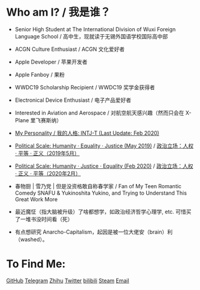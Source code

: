 # Who am I? / 我是谁？

- Senior High Student at The International Division of Wuxi Foreign Language School / 高中生，现就读于无锡外国语学校国际高中部


- ACGN Culture Enthusiast / ACGN 文化爱好者


- Apple Developer / 苹果开发者


- Apple Fanboy / 果粉


- WWDC19 Scholarship Recipient / WWDC19 奖学金获得者


- Electronical Device Enthusiast / 电子产品爱好者


- Interested in Aviation and Aerospace / 对航空航天感兴趣（然而只会在 X-Plane 里飞赛斯纳）


- [My Personality / 我的人格: INTJ-T (Last Update: Feb 2020)](https://www.16personalities.com/profiles/1ad0e4f38300e)


- [Political Scale: Humanity · Equality · Justice (May 2019)](https://www.politiscales.net/en_US/results/?b0=98&t0=26&t1=48&j0=69&j1=14&s1=14&s0=76&c0=83&e0=36&e1=40&p0=19&p1=21&anar=100&m0=43&m1=31&femi=71&prag=100) / [政治立场：人权 · 平等 · 正义（2019年5月）](https://www.politiscales.net/zh_CN/results/?b0=98&t0=26&t1=48&j0=69&j1=14&s1=14&s0=76&c0=83&e0=36&e1=40&p0=19&p1=21&anar=100&m0=43&m1=31&femi=71&prag=100)

- [Political Scale: Humanity · Justice · Equality (Feb 2020)](https://www.politiscales.net/en_US/results/?t1=40&t0=24&e0=19&e1=48&s0=81&s1=10&p0=7&p1=69&b1=5&b0=81&j0=71&j1=17&c1=17&c0=69&femi=67&prag=67&m1=33&m0=12&anar=100) / [政治立场：人权 · 正义 · 平等（2020年2月）](https://www.politiscales.net/zh_CN/results/?t1=40&t0=24&e0=19&e1=48&s0=81&s1=10&p0=7&p1=69&b1=5&b0=81&j0=71&j1=17&c1=17&c0=69&femi=67&prag=67&m1=33&m0=12&anar=100)

- 春物厨 | 雪乃党 | 但是没资格敢自称春学家 / Fan of My Teen Romantic Comedy SNAFU & Yukinoshita Yukino, and Trying to Understand This Great Work More

- 最近魔怔（指大脑被升级）了啥都想学，如政治经济哲学心理学, etc. 可惜买了一堆书没时间看（死）

- 有点想研究 Anarcho-Capitalism，起因是被一位大佬安（brain）利（washed）。

# To Find Me:
[GitHub](https://github.com/CaptainYukinoshitaHachiman)
[Telegram](https://t.me/CaptainYukinoshitaHachiman)
[Zhihu](https://www.zhihu.com/people/CaptainHachiman)
[Twitter](https://twitter.com/HachimanCaptain)
[bilibili](https://space.bilibili.com/5766898)
[Steam](https://steamcommunity.com/id/Jacky_Yu)
[Email](mailto:CaptainYukinoshitaHachiman@ProtonMail.com)
